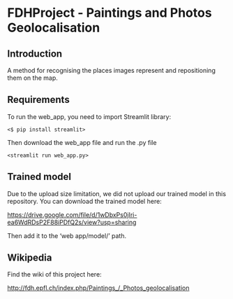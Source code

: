 # FDHProject - Paintings and Photos Geolocalisation

## Introduction
A method for recognising the places images represent and repositioning them on the map.

## Requirements
To run the web_app, you need to import Streamlit library: 

`<$ pip install streamlit>`

Then download the web_app file and run the .py file

`<streamlit run web_app.py>`

## Trained model
Due to the upload size limitation, we did not upload our trained model in this repository. You can download the trained model here:

https://drive.google.com/file/d/1wDbxPs0jIri-ea6WdRDsP2F88iPDfQ2s/view?usp=sharing

Then add it to the ‘web app/model/’ path.

## Wikipedia
Find the wiki of this project here:

http://fdh.epfl.ch/index.php/Paintings_/_Photos_geolocalisation
